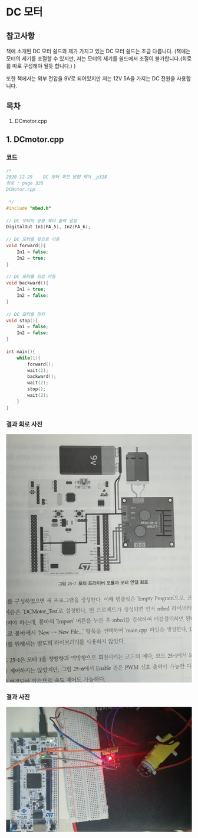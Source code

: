 # DC 모터

## 참고사항

책에 소개된 DC 모터 쉴드와 제가 가지고 있는 DC 모터 쉴드는 조금 다릅니다. (책에는 모터의 세기를 조절할 수 있지만, 저는 모터의 세기를 쉴드에서 조절이 불가합니다.(회로를 따로 구성해야 될듯 합니다.) )

또한 책에서는 외부 전압을 9V로 되어있지만 저는 12V 5A을 가지는 DC 전원을 사용합니다.

## 목차
1. DCmotor.cpp

## 1. DCmotor.cpp

### 코드
```c++
/*
2020-12-29    DC 모터 회전 방향 제어 _p328
회로 : page 328
DCMotor.cpp

 */
#include "mbed.h"

// DC 모터의 방향 제어 출력 설정
DigitalOut In1(PA_5), In2(PA_6);

// DC 모터를 앞으로 이동
void forward(){
    In1 = false;
    In2 = true;
}

// DC 모터를 뒤로 이동
void backward(){
    In1 = true;
    In2 = false;
}

// DC 모터를 정지
void stop(){
    In1 = false;
    In2 = false;
}

int main(){
    while(1){
        forward();
        wait(2);
        backward();
        wait(2);
        stop();
        wait(2);
    }
}

```

### 결과 회로 사진
![DefaultPrint](https://github.com/HongyeongJu/MbedCode/blob/master/Chapter06_DC%20%EB%AA%A8%ED%84%B0/1_DCmotor_circuit.jpg)
### 결과 사진
![DefaultPrint](https://github.com/HongyeongJu/MbedCode/blob/master/Chapter06_DC%20%EB%AA%A8%ED%84%B0/1_DCmotor_picture.jpg)
